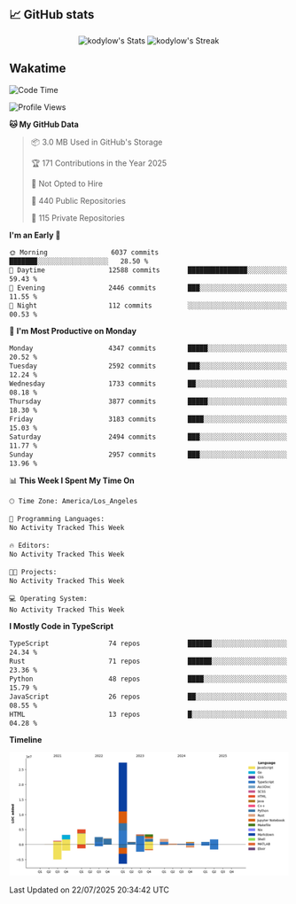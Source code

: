 ## 📈 GitHub stats
<!--START_SECTION:github-->
<div class="badges-githubstats">
  <p align="center">
    <img src="https://github-readme-stats.vercel.app/api?username=kodylow&theme=tokyonight&show_icons=true&hide_border=true&count_private=true" alt="kodylow's Stats" height="165">
    <img src="https://github-readme-streak-stats.herokuapp.com/?user=kodylow&theme=tokyonight&hide_border=true" alt="kodylow's Streak" height="165">
  </p>
</div>
<!--END_SECTION:github-->

## Wakatime 
<!--START_SECTION:waka-->
![Code Time](http://img.shields.io/badge/Code%20Time-1%2C294%20hrs%2031%20mins-blue)

![Profile Views](http://img.shields.io/badge/Profile%20Views-1-blue)

**🐱 My GitHub Data** 

> 📦 3.0 MB Used in GitHub's Storage 
 > 
> 🏆 171 Contributions in the Year 2025
 > 
> 🚫 Not Opted to Hire
 > 
> 📜 440 Public Repositories 
 > 
> 🔑 115 Private Repositories 
 > 
**I'm an Early 🐤** 

```text
🌞 Morning                6037 commits        ███████░░░░░░░░░░░░░░░░░░   28.50 % 
🌆 Daytime                12588 commits       ███████████████░░░░░░░░░░   59.43 % 
🌃 Evening                2446 commits        ███░░░░░░░░░░░░░░░░░░░░░░   11.55 % 
🌙 Night                  112 commits         ░░░░░░░░░░░░░░░░░░░░░░░░░   00.53 % 
```
📅 **I'm Most Productive on Monday** 

```text
Monday                   4347 commits        █████░░░░░░░░░░░░░░░░░░░░   20.52 % 
Tuesday                  2592 commits        ███░░░░░░░░░░░░░░░░░░░░░░   12.24 % 
Wednesday                1733 commits        ██░░░░░░░░░░░░░░░░░░░░░░░   08.18 % 
Thursday                 3877 commits        █████░░░░░░░░░░░░░░░░░░░░   18.30 % 
Friday                   3183 commits        ████░░░░░░░░░░░░░░░░░░░░░   15.03 % 
Saturday                 2494 commits        ███░░░░░░░░░░░░░░░░░░░░░░   11.77 % 
Sunday                   2957 commits        ███░░░░░░░░░░░░░░░░░░░░░░   13.96 % 
```


📊 **This Week I Spent My Time On** 

```text
🕑︎ Time Zone: America/Los_Angeles

💬 Programming Languages: 
No Activity Tracked This Week

🔥 Editors: 
No Activity Tracked This Week

🐱‍💻 Projects: 
No Activity Tracked This Week

💻 Operating System: 
No Activity Tracked This Week
```

**I Mostly Code in TypeScript** 

```text
TypeScript               74 repos            ██████░░░░░░░░░░░░░░░░░░░   24.34 % 
Rust                     71 repos            ██████░░░░░░░░░░░░░░░░░░░   23.36 % 
Python                   48 repos            ████░░░░░░░░░░░░░░░░░░░░░   15.79 % 
JavaScript               26 repos            ██░░░░░░░░░░░░░░░░░░░░░░░   08.55 % 
HTML                     13 repos            █░░░░░░░░░░░░░░░░░░░░░░░░   04.28 % 
```



**Timeline**

![Lines of Code chart](https://raw.githubusercontent.com/Kodylow/Kodylow/master/assets/bar_graph.png)


 Last Updated on 22/07/2025 20:34:42 UTC
<!--END_SECTION:waka-->
